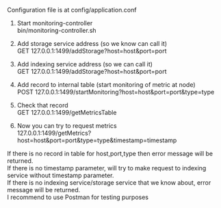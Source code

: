 Configuration file is at config/application.conf  

1. Start monitoring-controller  
bin/monitoring-controller.sh 

2. Add storage service address (so we know can call it)  
GET 127.0.0.1:1499/addStorage?host=host&port=port  

3. Add indexing service address (so we can call it)  
GET 127.0.0.1:1499/addStorage?host=host&port=port  

4. Add record to internal table (start monitoring of metric at node)  
POST 127.0.0.1:1499/startMonitoring?host=host&port=port&type=type  

5. Check that record  
GET 127.0.0.1:1499/getMetricsTable  

6. Now you can try to request metrics  
127.0.0.1:1499/getMetrics?host=host&port=port&type=type&timestamp=timestamp  

If there is no record in table for host,port,type then error message will be returned.  
If there is no timestamp parameter, will try to make request to indexing service without timestamp parameter.  
If there is no indexing service/storage service that we know about, error message will be returned.  
I recommend to use Postman for testing purposes  
